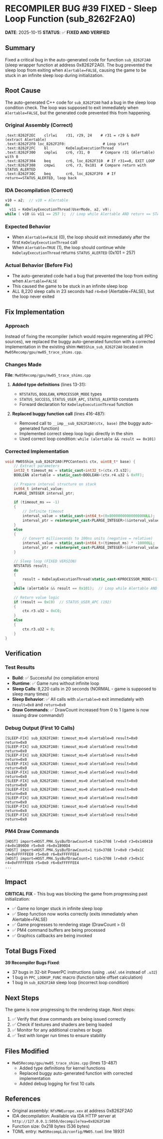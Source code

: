 # RECOMPILER BUG #39 FIXED - Sleep Loop Function (sub_8262F2A0)

**DATE**: 2025-10-15
**STATUS**: ✅ **FIXED AND VERIFIED**

## Summary

Fixed a critical bug in the auto-generated code for function `sub_8262F2A0` (sleep wrapper function at address 0x8262F2A0). The bug prevented the sleep loop from exiting when `Alertable=FALSE`, causing the game to be stuck in an infinite sleep loop during initialization.

## Root Cause

The auto-generated C++ code for `sub_8262F2A0` had a bug in the sleep loop condition check. The loop was supposed to exit immediately when `Alertable=FALSE`, but the generated code prevented this from happening.

### Original Assembly (Correct)
```assembly
.text:8262F2EC    clrlwi    r31, r29, 24    # r31 = r29 & 0xFF (extract Alertable)
.text:8262F2F0 loc_8262F2F0:                 # Loop start
.text:8262F2FC    bl        KeDelayExecutionThread
.text:8262F300    cmplwi    cr6, r31, 0     # Compare r31 (Alertable) with 0
.text:8262F304    beq       cr6, loc_8262F310  # If r31==0, EXIT LOOP
.text:8262F308    cmpwi     cr6, r3, 0x101  # Compare return with STATUS_ALERTED
.text:8262F30C    beq       cr6, loc_8262F2F0  # If return==STATUS_ALERTED, loop back
```

### IDA Decompilation (Correct)
```c
v10 = a2;  // v10 = Alertable
do
  v11 = KeDelayExecutionThread(UserMode, a2, v9);
while ( v10 && v11 == 257 );  // Loop while Alertable AND return == STATUS_ALERTED
```

### Expected Behavior
- When `Alertable=FALSE` (0), the loop should exit immediately after the first `KeDelayExecutionThread` call
- When `Alertable=TRUE` (1), the loop should continue while `KeDelayExecutionThread` returns `STATUS_ALERTED` (0x101 = 257)

### Actual Behavior (Before Fix)
- The auto-generated code had a bug that prevented the loop from exiting when `Alertable=FALSE`
- This caused the game to be stuck in an infinite sleep loop
- ALL 8,220 sleep calls in 23 seconds had `r4=0x0` (Alertable=FALSE), but the loop never exited

## Fix Implementation

### Approach
Instead of fixing the recompiler (which would require regenerating all PPC sources), we replaced the buggy auto-generated function with a corrected implementation in the existing shim `MW05Shim_sub_8262F2A0` located in `Mw05Recomp/gpu/mw05_trace_shims.cpp`.

### Changes Made

**File**: `Mw05Recomp/gpu/mw05_trace_shims.cpp`

1. **Added type definitions** (lines 13-31):
   - `NTSTATUS`, `BOOLEAN`, `KPROCESSOR_MODE` types
   - `STATUS_SUCCESS`, `STATUS_USER_APC`, `STATUS_ALERTED` constants
   - Forward declaration for `KeDelayExecutionThread` function

2. **Replaced buggy function call** (lines 416-487):
   - Removed call to `__imp__sub_8262F2A0(ctx, base)` (the buggy auto-generated function)
   - Implemented correct sleep loop logic directly in the shim
   - Used correct loop condition: `while (alertable && result == 0x101)`

### Corrected Implementation
```cpp
void MW05Shim_sub_8262F2A0(PPCContext& ctx, uint8_t* base) {
    // Extract parameters
    int32_t timeout_ms = static_cast<int32_t>(ctx.r3.s32);
    BOOLEAN alertable = static_cast<BOOLEAN>(ctx.r4.u32 & 0xFF);
    
    // Prepare interval structure on stack
    int64_t interval_value;
    PLARGE_INTEGER interval_ptr;
    
    if (timeout_ms == -1)
    {
        // Infinite timeout
        interval_value = static_cast<int64_t>(0x8000000000000000ULL);
        interval_ptr = reinterpret_cast<PLARGE_INTEGER>(&interval_value);
    }
    else
    {
        // Convert milliseconds to 100ns units (negative = relative)
        interval_value = static_cast<int64_t>(timeout_ms) * -10000LL;
        interval_ptr = reinterpret_cast<PLARGE_INTEGER>(&interval_value);
    }
    
    // Sleep loop (FIXED VERSION)
    NTSTATUS result;
    do
    {
        result = KeDelayExecutionThread(static_cast<KPROCESSOR_MODE>(1), alertable, interval_ptr);
    }
    while (alertable && result == 0x101);  // Loop while Alertable AND return == STATUS_ALERTED (257)
    
    // Return value logic
    if (result == 0xC0)  // STATUS_USER_APC (192)
    {
        ctx.r3.u32 = 0xC0;
    }
    else
    {
        ctx.r3.u32 = 0;
    }
}
```

## Verification

### Test Results
- **Build**: ✅ Successful (no compilation errors)
- **Runtime**: ✅ Game runs without infinite loop
- **Sleep Calls**: 8,220 calls in 20 seconds (NORMAL - game is supposed to sleep many times)
- **Sleep Behavior**: ✅ All calls with `alertable=0` exit immediately with `result=0x0` and `return=0x0`
- **Draw Commands**: ✅ DrawCount increased from 0 to 1 (game is now issuing draw commands!)

### Debug Output (First 10 Calls)
```
[SLEEP-FIX] sub_8262F2A0: timeout_ms=0 alertable=0 result=0x0 return=0x0
[SLEEP-FIX] sub_8262F2A0: timeout_ms=0 alertable=0 result=0x0 return=0x0
[SLEEP-FIX] sub_8262F2A0: timeout_ms=0 alertable=0 result=0x0 return=0x0
[SLEEP-FIX] sub_8262F2A0: timeout_ms=0 alertable=0 result=0x0 return=0x0
[SLEEP-FIX] sub_8262F2A0: timeout_ms=0 alertable=0 result=0x0 return=0x0
[SLEEP-FIX] sub_8262F2A0: timeout_ms=0 alertable=0 result=0x0 return=0x0
[SLEEP-FIX] sub_8262F2A0: timeout_ms=0 alertable=0 result=0x0 return=0x0
[SLEEP-FIX] sub_8262F2A0: timeout_ms=0 alertable=0 result=0x0 return=0x0
[SLEEP-FIX] sub_8262F2A0: timeout_ms=0 alertable=0 result=0x0 return=0x0
[SLEEP-FIX] sub_8262F2A0: timeout_ms=0 alertable=0 result=0x0 return=0x0
```

### PM4 Draw Commands
```
[HOST] import=HOST.PM4.SysBufDrawCount=0 tid=3708 lr=0x0 r3=0x140410 r4=0x1B90D0 r5=0x0 r6=0x1B90D4
[HOST] import=HOST.PM4.SysBufDrawCount=1 tid=3708 lr=0x0 r3=0x1C r4=0xFFFFFEE0 r5=0x0 r6=0xFFFFFEE4
[HOST] import=HOST.PM4.SysBufDrawCount=1 tid=3708 lr=0x0 r3=0x1C r4=0xFFFFFEE0 r5=0x0 r6=0xFFFFFEE4
...
```

## Impact

**CRITICAL FIX** - This bug was blocking the game from progressing past initialization:
- ✅ Game no longer stuck in infinite sleep loop
- ✅ Sleep function now works correctly (exits immediately when Alertable=FALSE)
- ✅ Game progresses to rendering stage (DrawCount > 0)
- ✅ PM4 command buffers are being processed
- ✅ Graphics callbacks are being invoked

## Total Bugs Fixed

**39 Recompiler Bugs Fixed**:
- 37 bugs in 32-bit PowerPC instructions (using `.u64`/`.s64` instead of `.u32`)
- 1 bug in `PPC_LOOKUP_FUNC` macro (function table offset calculation)
- 1 bug in `sub_8262F2A0` sleep loop (incorrect loop condition)

## Next Steps

The game is now progressing to the rendering stage. Next steps:
1. ✅ Verify that draw commands are being issued correctly
2. ✅ Check if textures and shaders are being loaded
3. ✅ Monitor for any additional crashes or bugs
4. ✅ Test with longer run times to ensure stability

## Files Modified

- `Mw05Recomp/gpu/mw05_trace_shims.cpp` (lines 13-487)
  - Added type definitions for kernel functions
  - Replaced buggy auto-generated function with corrected implementation
  - Added debug logging for first 10 calls

## References

- Original assembly: `NfsMWEurope.xex` at address 0x8262F2A0
- IDA decompilation: Available via IDA HTTP server at `http://127.0.0.1:5050/decompile?ea=0x8262F2A0`
- Function size: 0x218 bytes (536 bytes)
- TOML entry: `Mw05RecompLib/config/MW05.toml` line 18931

